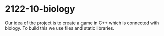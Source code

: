 # 2122-10-biology
Our idea of the project is to create a game in C++ which is connected with biology. To build this we use files and static libraries.
